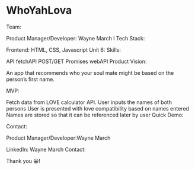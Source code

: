 # WhoYahLova

Team:

Product Manager/Developer: Wayne March
l
Tech Stack:

Frontend: HTML, CSS, Javascript
Unit 6: Skills:

API
fetchAPI
POST/GET
Promises
webAPI
Product Vision:

An app that recommends who your soul mate might be based on the person’s first name.

MVP:

Fetch data from LOVE calculator API.
User inputs the names of both persons
User is presented with love compatibility based on names entered
Names are stored so that it can be referenced later by user
Quick Demo:



Contact:

Product Manager/Developer:Wayne March

LinkedIn: Wayne March
Contact:

Thank you 😀!
